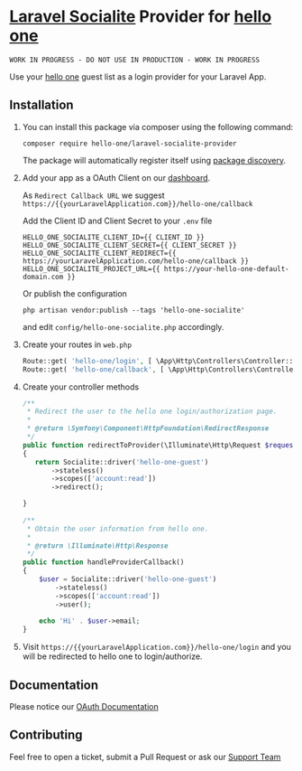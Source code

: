 # [Laravel Socialite](https://laravel.com/docs/7.x/socialite) Provider for [hello one](https://www.hello-one.de)


    WORK IN PROGRESS - DO NOT USE IN PRODUCTION - WORK IN PROGRESS

Use your [hello one](https://www.hello-one.de) guest list as a login provider for your Laravel App.
 

## Installation
 1) You can install this package via composer using the following command:
    ```shell script
    composer require hello-one/laravel-socialite-provider
    ```
    The package will automatically register itself using [package discovery](https://laravel.com/docs/packages#package-discovery).

   
 2) Add your app as a OAuth Client on our [dashboard](https://dashboard.hello-one.de/). 
 
    As `Redirect Callback URL` we suggest 
    `https://{{yourLaravelApplication.com}}/hello-one/callback`
    
    Add the Client ID and Client Secret to your  `.env` file
    ```dotenv
    HELLO_ONE_SOCIALITE_CLIENT_ID={{ CLIENT_ID }}
    HELLO_ONE_SOCIALITE_CLIENT_SECRET={{ CLIENT_SECRET }}
    HELLO_ONE_SOCIALITE_CLIENT_REDIRECT={{ https://yourLaravelApplication.com/hello-one/callback }}
    HELLO_ONE_SOCIALITE_PROJECT_URL={{ https://your-hello-one-default-domain.com }}
    ```
    Or publish the configuration

    ```shell script
    php artisan vendor:publish --tags 'hello-one-socialite'
    ```
    and edit  `config/hello-one-socialite.php` accordingly.
    
 3) Create your routes in `web.php`
    ```php
    Route::get( 'hello-one/login', [ \App\Http\Controllers\Controller::class, 'redirectToProvider' ]);
    Route::get( 'hello-one/callback', [ \App\Http\Controllers\Controller::class, 'handleProviderCallback' ]);   
    ```
 4) Create your controller methods 
        
    ```php
    /**
     * Redirect the user to the hello one login/authorization page.
     *
     * @return \Symfony\Component\HttpFoundation\RedirectResponse
     */
    public function redirectToProvider(\Illuminate\Http\Request $request)
    {
       return Socialite::driver('hello-one-guest')
           ->stateless()
           ->scopes(['account:read'])
           ->redirect();
    
    }
     
    /**
     * Obtain the user information from hello one.
     *
     * @return \Illuminate\Http\Response
     */
    public function handleProviderCallback()
    {
        $user = Socialite::driver('hello-one-guest')
            ->stateless()
            ->scopes(['account:read'])
            ->user();
        
        echo 'Hi' . $user->email;
    }
    ```
  5) Visit `https://{{yourLaravelApplication.com}}/hello-one/login` and you will be redirected to hello one to login/authorize.


## Documentation
Please notice our [OAuth Documentation](https://docs.hello-one.de/project-settings/oauth.html)

## Contributing
Feel free to open a ticket, submit a Pull Request or ask our [Support Team](mailto:info@hello-one.de)

